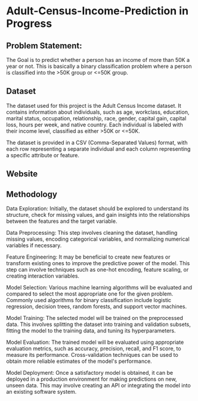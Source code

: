 # Adult-Census-Income-Prediction in Progress

## Problem Statement:
The Goal is to predict whether a person has an income of more than 50K a year or not.
This is basically a binary classification problem where a person is classified into the >50K group or <=50K group.

## Dataset
The dataset used for this project is the Adult Census Income dataset. It contains information about individuals, such as age, workclass, education, marital status, occupation, relationship, race, gender, capital gain, capital loss, hours per week, and native country. Each individual is labeled with their income level, classified as either >50K or <=50K.

The dataset is provided in a CSV (Comma-Separated Values) format, with each row representing a separate individual and each column representing a specific attribute or feature.
## Website

## Methodology
Data Exploration: Initially, the dataset should be explored to understand its structure, check for missing values, and gain insights into the relationships between the features and the target variable.

Data Preprocessing: This step involves cleaning the dataset, handling missing values, encoding categorical variables, and normalizing numerical variables if necessary.

Feature Engineering: It may be beneficial to create new features or transform existing ones to improve the predictive power of the model. This step can involve techniques such as one-hot encoding, feature scaling, or creating interaction variables.

Model Selection: Various machine learning algorithms will be evaluated and compared to select the most appropriate one for the given problem. Commonly used algorithms for binary classification include logistic regression, decision trees, random forests, and support vector machines.

Model Training: The selected model will be trained on the preprocessed data. This involves splitting the dataset into training and validation subsets, fitting the model to the training data, and tuning its hyperparameters.

Model Evaluation: The trained model will be evaluated using appropriate evaluation metrics, such as accuracy, precision, recall, and F1 score, to measure its performance. Cross-validation techniques can be used to obtain more reliable estimates of the model's performance.

Model Deployment: Once a satisfactory model is obtained, it can be deployed in a production environment for making predictions on new, unseen data. This may involve creating an API or integrating the model into an existing software system.
